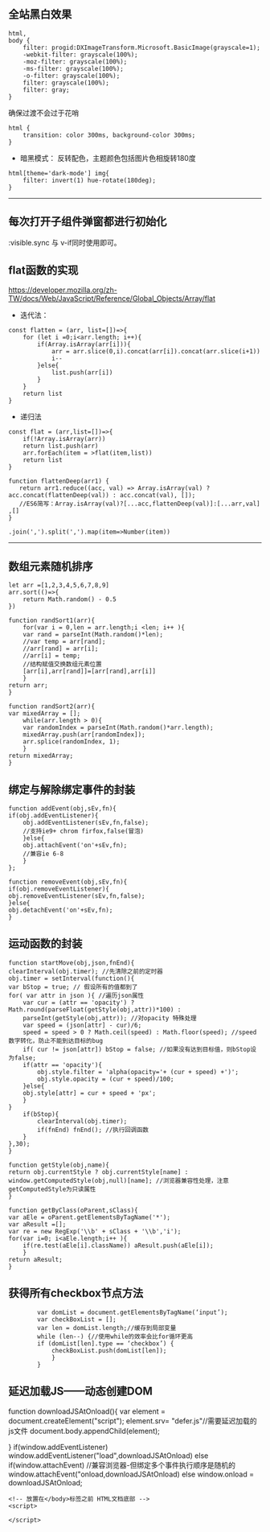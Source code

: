 ## 全站黑白效果
```
html,
body {
	filter: progid:DXImageTransform.Microsoft.BasicImage(grayscale=1);
	-webkit-filter: grayscale(100%);
	-moz-filter: grayscale(100%);
	-ms-filter: grayscale(100%);
	-o-filter: grayscale(100%);
	filter: grayscale(100%);
	filter: gray;
}
```
确保过渡不会过于花哨
```
html {
    transition: color 300ms, background-color 300ms;
}
```
- 暗黑模式： 反转配色，主题颜色包括图片色相旋转180度
```
html[theme='dark-mode'] img{
    filter: invert(1) hue-rotate(180deg);
}
```
---

## 每次打开子组件弹窗都进行初始化

:visible.sync 与 v-if同时使用即可。

## flat函数的实现

https://developer.mozilla.org/zh-TW/docs/Web/JavaScript/Reference/Global_Objects/Array/flat

- 迭代法：
```
const flatten = (arr, list=[])=>{
	for (let i =0;i<arr.length; i++){
		if(Array.isArray(arr[i])){
			arr = arr.slice(0,i).concat(arr[i]).concat(arr.slice(i+1))
			i--
		}else{
			list.push(arr[i])
		}
	}
	return list
}
```
- 递归法
```
const flat = (arr,list=[])=>{
	if(!Array.isArray(arr)) 
	return list.push(arr)
	arr.forEach(item = >flat(item,list))
	return list
}
```
```
function flattenDeep(arr1) {
   return arr1.reduce((acc, val) => Array.isArray(val) ? acc.concat(flattenDeep(val)) : acc.concat(val), []);
   //ES6简写：Array.isArray(val)?[...acc,flattenDeep(val)]:[...arr,val]    ,[]
}
```
```
.join(',').split(',').map(item=>Number(item)) 
```
---

## 数组元素随机排序
```
let arr =[1,2,3,4,5,6,7,8,9]
arr.sort(()=>{
	return Math.random() - 0.5
})
```
```
function randSort1(arr){
	for(var i = 0,len = arr.length;i <len; i++ ){
	var rand = parseInt(Math.random()*len);
	//var temp = arr[rand];
	//arr[rand] = arr[i];
	//arr[i] = temp; 
	//结构赋值交换数组元素位置
	[arr[i],arr[rand]]=[arr[rand],arr[i]]
	}
return arr;
}
```
```
function randSort2(arr){
var mixedArray = [];
	while(arr.length > 0){
	var randomIndex = parseInt(Math.random()*arr.length);
	mixedArray.push(arr[randomIndex]);
	arr.splice(randomIndex, 1);
	}
return mixedArray;
}
```

## 绑定与解除绑定事件的封装

```
function addEvent(obj,sEv,fn){
if(obj.addEventListener){
	obj.addEventListener(sEv,fn,false); 
	//支持ie9+ chrom firfox,false(冒泡)
	}else{
	obj.attachEvent('on'+sEv,fn);
	//兼容ie 6-8
	}
};

function removeEvent(obj,sEv,fn){
if(obj.removeEventListener){
obj.removeEventListener(sEv,fn,false);
}else{
obj.detachEvent('on'+sEv,fn);
}
```

## 运动函数的封装 
```
function startMove(obj,json,fnEnd){
clearInterval(obj.timer); //先清除之前的定时器
obj.timer = setInterval(function(){
var bStop = true; // 假设所有的值都到了
for( var attr in json ){ //遍历json属性
	var cur = (attr == 'opacity') ? Math.round(parseFloat(getStyle(obj,attr))*100) :
	parseInt(getStyle(obj,attr)); //对opacity 特殊处理
	var speed = (json[attr] - cur)/6;
	speed = speed > 0 ? Math.ceil(speed) : Math.floor(speed); //speed 数字转化，防止不能到达目标的bug
	if( cur != json[attr]) bStop = false; //如果没有达到目标值，则bStop设为false;
	if(attr == 'opacity'){
		obj.style.filter = 'alpha(opacity='+ (cur + speed) +')';
		obj.style.opacity = (cur + speed)/100;
	}else{
	obj.style[attr] = cur + speed + 'px';
	}
}
	if(bStop){
		clearInterval(obj.timer);
		if(fnEnd) fnEnd(); //执行回调函数
	}
},30);
}

function getStyle(obj,name){
return obj.currentStyle ? obj.currentStyle[name] : window.getComputedStyle(obj,null)[name]; //浏览器兼容性处理，注意getComputedStyle为只读属性
}

function getByClass(oParent,sClass){
var aEle = oParent.getElementsByTagName('*');
var aResult =[];
var re = new RegExp('\\b' + sClass + '\\b','i');
for(var i=0; i<aEle.length;i++ ){
	if(re.test(aEle[i].className)) aResult.push(aEle[i]);
	}
return aResult;
}

```
## 获得所有checkbox节点方法
```
		var domList = document.getElementsByTagName(‘input’);
		var checkBoxList = [];
		var len = domList.length;//缓存到局部变量
		while (len--) {//使用while的效率会比for循环更高
		if (domList[len].type == ‘checkbox’) {
			checkBoxList.push(domList[len]);
			}
		}
```
## 延迟加载JS——动态创建DOM

function downloadJSAtOnload(){
	var element = document.createElement("script");
	element.srv= "defer.js"//需要延迟加载的js文件
	document.body.appendChild(element);

}
if(window.addEventListener) 
	window.addEventListener("load",downloadJSAtOnload)
else if(window.attachEvent)  //兼容浏览器-但绑定多个事件执行顺序是随机的
	window.attachEvent("onload,downloadJSAtOnload)
else window.onload = downloadJSAtOnload;

```
<!-- 放置在</body>标签之前 HTML文档底部 -->
<script>

</script>

```